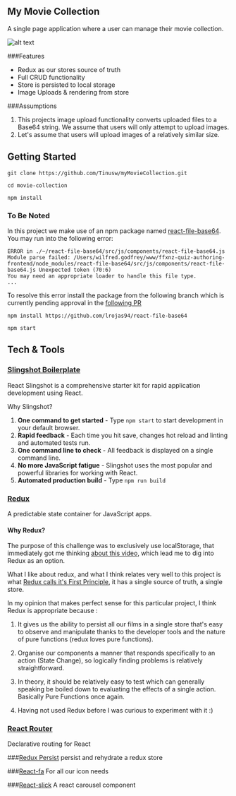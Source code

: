 ## My Movie Collection

A single page application where a user can manage their movie collection.

![alt text](https://media.giphy.com/media/3oKIP90EiXR3d1wF6U/giphy.gif "Gif")

###Features

- Redux as our stores source of truth
- Full CRUD functionality
- Store is persisted to local storage
- Image Uploads & rendering from store

###Assumptions

1. This projects image upload functionality converts uploaded files to a Base64 string. We assume that users will only attempt to upload images.
2. Let's assume that users will upload images of a relatively similar size.

## Getting Started
`git clone https://github.com/Tinusw/myMovieCollection.git`

`cd movie-collection`

`npm install`

### To Be Noted
In this project we make use of an npm package named [react-file-base64](https://github.com/BosNaufal/react-file-base64). You may run into the following error:

```
ERROR in ./~/react-file-base64/src/js/components/react-file-base64.js
Module parse failed: /Users/wilfred.godfrey/www/ffxnz-quiz-authoring-frontend/node_modules/react-file-base64/src/js/components/react-file-base64.js Unexpected token (70:6)
You may need an appropriate loader to handle this file type.
...
```

To resolve this error install the package from the following branch which is currently pending approval in the [following PR](https://github.com/BosNaufal/react-file-base64/pull/4)

`npm install https://github.com/lrojas94/react-file-base64`

`npm start`

## Tech & Tools

### [Slingshot Boilerplate](https://github.com/coryhouse/react-slingshot)

React Slingshot is a comprehensive starter kit for rapid application development using React.

Why Slingshot?

1. **One command to get started** - Type `npm start` to start development in your default browser.
2. **Rapid feedback** - Each time you hit save, changes hot reload and linting and automated tests run.
3. **One command line to check** - All feedback is displayed on a single command line.
4. **No more JavaScript fatigue** - Slingshot uses the most popular and powerful libraries for working with React.
5. **Automated production build** - Type `npm run build`

### [Redux](http://redux.js.org/)
A predictable state container for JavaScript apps.

#### Why Redux?
The purpose of this challenge was to exclusively use localStorage, that immediately got me thinking [about this video](https://egghead.io/lessons/javascript-redux-persisting-the-state-to-the-local-storage), which lead me to dig into Redux as an option.

What I like about redux, and what I think relates very well to this project is what [Redux calls it's First Principle](http://redux.js.org/docs/introduction/ThreePrinciples.html), it has a single source of truth, a single store.

In my opinion that makes perfect sense for this particular project, I think Redux is appropriate because :

1. It gives us the ability to persist all our films in a single store that's easy to observe and manipulate thanks to the developer tools and the nature of pure functions (redux loves pure functions).

2. Organise our components a manner that responds specifically to an action (State Change), so logically finding problems is relatively straightforward.
3. In theory, it should be relatively easy to test which can generally speaking be boiled down to evaluating the effects of a single action. Basically Pure Functions once again.

4. Having not used Redux before I was curious to experiment with it :)


### [React Router](https://github.com/ReactTraining/react-router)
Declarative routing for React

###[Redux Persist](https://github.com/rt2zz/redux-persist)
persist and rehydrate a redux store

###[React-fa](https://github.com/andreypopp/react-fa)
For all our icon needs

###[React-slick](https://github.com/akiran/react-slick)
A react carousel component
